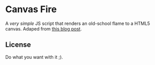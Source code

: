 # Canvas Fire
A _very simple_ JS script that renders an old-school flame to a HTML5 canvas.
Adaped from [this blog post](http://fabiensanglard.net/doom_fire_psx/).

## License
Do what you want with it ;).
